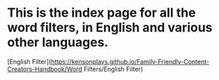 # This is the index page for all the word filters, in English and various other languages.

[English Filter](https://kensonplays.github.io/Family-Friendly-Content-Creators-Handbook/Word Filters/English Filter)

